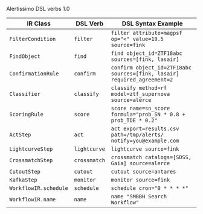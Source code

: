 Alertissimo DSL verbs 1.0

| IR Class              | DSL Verb     | DSL Syntax Example                                                       |
| --------------------- | ------------ | ------------------------------------------------------------------------ |
| `FilterCondition`     | `filter`     | `filter attribute=magpsf op="<" value=19.5 source=fink`                  |
| `FindObject`          | `find`       | `find object_id=ZTF18abc sources=[fink, lasair]`                         |
| `ConfirmationRule`    | `confirm`    | `confirm object_id=ZTF18abc sources=[fink, lasair] required_agreement=2` |
| `Classifier`          | `classify`   | `classify method=rf model=ztf_supernova source=alerce`                   |
| `ScoringRule`         | `score`      | `score name=sn_score formula="prob_SN * 0.8 + prob_TDE * 0.2"`           |
| `ActStep`             | `act`        | `act export=results.csv path=/tmp/alerts/ notify=you@example.com`        |
| `LightcurveStep`      | `lightcurve` | `lightcurve source=fink`                                                 |
| `CrossmatchStep`      | `crossmatch` | `crossmatch catalogs=[SDSS, Gaia] source=alerce`                         |
| `CutoutStep`          | `cutout`     | `cutout source=antares`                                                  |
| `KafkaStep`           | `monitor`    | `monitor source=fink`                                                    |
| `WorkflowIR.schedule` | `schedule`   | `schedule cron="0 * * * *"`                                              |
| `WorkflowIR.name`     | `name`       | `name "SMBBH Search Workflow"`                                           |

